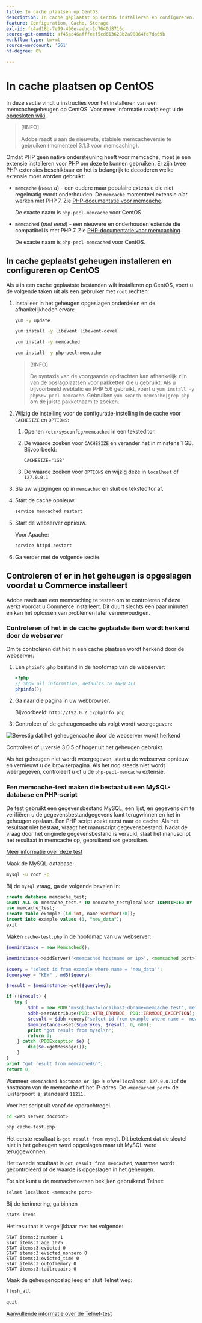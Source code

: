 ```yaml
---
title: In cache plaatsen op CentOS
description: In cache geplaatst op CentOS installeren en configureren.
feature: Configuration, Cache, Storage
exl-id: fc4ad18b-7e99-496e-aebc-1d7640d8716c
source-git-commit: af45ac46afffeef5cd613628b2a98864fd7da69b
workflow-type: tm+mt
source-wordcount: '561'
ht-degree: 0%

---
```


# In cache plaatsen op CentOS

In deze sectie vindt u instructies voor het installeren van een memcachegeheugen op CentOS. Voor meer informatie raadpleegt u de [opgesloten wiki](https://github.com/memcached/old-wiki).

>[!INFO]
>
>Adobe raadt u aan de nieuwste, stabiele memcacheversie te gebruiken (momenteel 3.1.3 voor memcaching).

Omdat PHP geen native ondersteuning heeft voor memcache, moet je een extensie installeren voor PHP om deze te kunnen gebruiken. Er zijn twee PHP-extensies beschikbaar en het is belangrijk te decoderen welke extensie moet worden gebruikt:

- `memcache` (_neen d_) - een oudere maar populaire extensie die niet regelmatig wordt onderhouden.
De `memcache` momenteel extensie _niet_ werken met PHP 7. Zie [PHP-documentatie voor memcache](https://www.php.net/manual/en/book.memcache.php).

   De exacte naam is `php-pecl-memcache` voor CentOS.

- `memcached` (_met een`d`_) - een nieuwere en onderhouden extensie die compatibel is met PHP 7. Zie [PHP-documentatie voor memcaching](https://www.php.net/manual/en/book.memcached.php).

   De exacte naam is `php-pecl-memcached` voor CentOS.

## In cache geplaatst geheugen installeren en configureren op CentOS

Als u in een cache geplaatste bestanden wilt installeren op CentOS, voert u de volgende taken uit als een gebruiker met `root` rechten:

1. Installeer in het geheugen opgeslagen onderdelen en de afhankelijkheden ervan:

   ```bash
   yum -y update
   ```

   ```bash
   yum install -y libevent libevent-devel
   ```

   ```bash
   yum install -y memcached
   ```

   ```bash
   yum install -y php-pecl-memcache
   ```

   >[!INFO]
   >
   >De syntaxis van de voorgaande opdrachten kan afhankelijk zijn van de opslagplaatsen voor pakketten die u gebruikt. Als u bijvoorbeeld webtatic en PHP 5.6 gebruikt, voert u `yum install -y php56w-pecl-memcache`. Gebruiken `yum search memcache|grep php` om de juiste pakketnaam te zoeken.


1. Wijzig de instelling voor de configuratie-instelling in de cache voor `CACHESIZE` en `OPTIONS`:

   1. Openen `/etc/sysconfig/memcached` in een teksteditor.
   1. De waarde zoeken voor `CACHESIZE` en verander het in minstens 1 GB. Bijvoorbeeld:

      ```config
      CACHESIZE="1GB"
      ```

   1. De waarde zoeken voor `OPTIONS` en wijzig deze in `localhost` of `127.0.0.1`

1. Sla uw wijzigingen op in `memcached` en sluit de teksteditor af.
1. Start de cache opnieuw.

   ```bash
   service memcached restart
   ```

1. Start de webserver opnieuw.

   Voor Apache:

   ```bash
   service httpd restart
   ```

1. Ga verder met de volgende sectie.

## Controleren of er in het geheugen is opgeslagen voordat u Commerce installeert

Adobe raadt aan een memcaching te testen om te controleren of deze werkt voordat u Commerce installeert. Dit duurt slechts een paar minuten en kan het oplossen van problemen later vereenvoudigen.

### Controleren of het in de cache geplaatste item wordt herkend door de webserver

Om te controleren dat het in een cache plaatsen wordt herkend door de webserver:

1. Een `phpinfo.php` bestand in de hoofdmap van de webserver:

   ```php
   <?php
   // Show all information, defaults to INFO_ALL
   phpinfo();
   ```

1. Ga naar die pagina in uw webbrowser.

   Bijvoorbeeld: `http://192.0.2.1/phpinfo.php`

1. Controleer of de geheugencache als volgt wordt weergegeven:

![Bevestig dat het geheugencache door de webserver wordt herkend](../../assets/configuration/memcache.png)

Controleer of u versie 3.0.5 of hoger uit het geheugen gebruikt.

Als het geheugen niet wordt weergegeven, start u de webserver opnieuw en vernieuwt u de browserpagina. Als het nog steeds niet wordt weergegeven, controleert u of u de `php-pecl-memcache` extensie.

### Een memcache-test maken die bestaat uit een MySQL-database en PHP-script

De test gebruikt een gegevensbestand MySQL, een lijst, en gegevens om te verifiëren u de gegevensbestandgegevens kunt terugwinnen en het in geheugen opslaan. Een PHP script zoekt eerst naar de cache. Als het resultaat niet bestaat, vraagt het manuscript gegevensbestand. Nadat de vraag door het originele gegevensbestand is vervuld, slaat het manuscript het resultaat in memcache op, gebruikend `set` gebruiken.

[Meer informatie over deze test](https://www.digitalocean.com/community/tutorials/how-to-install-and-use-memcache-on-ubuntu-12-04)

Maak de MySQL-database:

```bash
mysql -u root -p
```

Bij de `mysql` vraag, ga de volgende bevelen in:

```sql
create database memcache_test;
GRANT ALL ON memcache_test.* TO memcache_test@localhost IDENTIFIED BY 'memcache_test';
use memcache_test;
create table example (id int, name varchar(30));
insert into example values (1, "new_data");
exit
```

Maken `cache-test.php` in de hoofdmap van uw webserver:

```php
$meminstance = new Memcached();

$meminstance->addServer('<memcached hostname or ip>', <memcached port>);

$query = "select id from example where name = 'new_data'";
$querykey = "KEY" . md5($query);

$result = $meminstance->get($querykey);

if (!$result) {
   try {
        $dbh = new PDO('mysql:host=localhost;dbname=memcache_test','memcache_test','memcache_test');
        $dbh->setAttribute(PDO::ATTR_ERRMODE, PDO::ERRMODE_EXCEPTION);
        $result = $dbh->query("select id from example where name = 'new_data'")->fetch();
        $meminstance->set($querykey, $result, 0, 600);
        print "got result from mysql\n";
        return 0;
    } catch (PDOException $e) {
        die($e->getMessage());
    }
}
print "got result from memcached\n";
return 0;
```

Wanneer `<memcached hostname or ip>` is ofwel `localhost`, `127.0.0.1`of de hostnaam van de memcache of het IP-adres. De `<memcached port>` de luisterpoort is; standaard `11211`.

Voer het script uit vanaf de opdrachtregel.

```bash
cd <web server docroot>
```

```bash
php cache-test.php
```

Het eerste resultaat is `got result from mysql`. Dit betekent dat de sleutel niet in het geheugen werd opgeslagen maar uit MySQL werd teruggewonnen.

Het tweede resultaat is `got result from memcached`, waarmee wordt gecontroleerd of de waarde is opgeslagen in het geheugen.

Tot slot kunt u de memachetoetsen bekijken gebruikend Telnet:

```bash
telnet localhost <memcache port>
```

Bij de herinnering, ga binnen

```bash
stats items
```

Het resultaat is vergelijkbaar met het volgende:

```terminal
STAT items:3:number 1
STAT items:3:age 1075
STAT items:3:evicted 0
STAT items:3:evicted_nonzero 0
STAT items:3:evicted_time 0
STAT items:3:outofmemory 0
STAT items:3:tailrepairs 0
```

Maak de geheugenopslag leeg en sluit Telnet weg:

```bash
flush_all
```

```bash
quit
```

[Aanvullende informatie over de Telnet-test](https://darkcoding.net/software/memcached-list-all-keys/)
